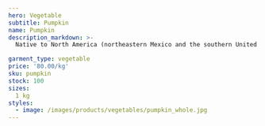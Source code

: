 ```yaml
---
hero: Vegetable
subtitle: Pumpkin
name: Pumpkin
description_markdown: >-
  Native to North America (northeastern Mexico and the southern United States),[1] pumpkins are one of the oldest domesticated plants, having been used as early as 7,500 to 5,000 BC.[1] Pumpkins are widely grown for commercial use and as food.

garment_type: vegetable
price: '80.00/kg'
sku: pumpkin
stock: 100
sizes:
  1 kg
styles:
  - image: /images/products/vegetables/pumpkin_whole.jpg
---
```


